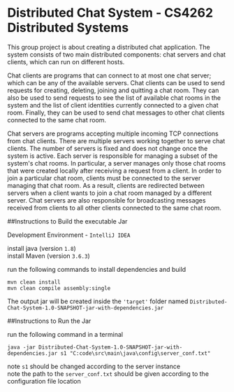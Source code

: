# Distributed Chat System - CS4262 Distributed Systems

This group project is about creating a distributed chat application. The system consists of two main distributed components: chat servers and chat clients, which can run on different hosts. <br/> 

Chat clients are programs that can connect to at most one chat server; which can be any of the available servers. Chat clients can be used to send requests for creating, deleting, joining and quitting a chat room. They can also be used to send requests to see the list of available chat rooms in the system and the list of client identities currently connected to a given chat room. Finally, they can be used to send chat messages to other chat clients connected to the same chat room. <br/> 

Chat servers are programs accepting multiple incoming TCP connections from chat clients. There are multiple servers working together to serve chat clients. The number of servers is fixed and does not change once the system is active. Each server is responsible for managing a subset of the system's chat rooms. In particular, a server manages only those chat rooms that were created locally after receiving a request from a client. In order to join a particular chat room, clients must be connected to the server managing that chat room. As a result, clients are redirected between servers when a client wants to join a chat room managed by a different server. Chat servers are also responsible for broadcasting messages received from clients to all other clients connected to the same chat room.   <br/>

##Instructions to Build the executable Jar

Development Environment - `IntelliJ IDEA`

install java (version `1.8`)
\
install Maven (version `3.6.3`)

run the following commands to install dependencies and build 
 
 `mvn clean install `
 \
 `mvn clean compile assembly:single`
 
The output jar will be created inside the `'target'` folder named `Distributed-Chat-System-1.0-SNAPSHOT-jar-with-dependencies.jar`

##Instructions to Run the Jar

run the following command in a terminal 

`java -jar Distributed-Chat-System-1.0-SNAPSHOT-jar-with-dependencies.jar s1 "C:code\src\main\java\config\server_conf.txt"`

note `s1` should be changed according to the server instance
\
note the path to the `server_conf.txt` should be given according to the configuration file location